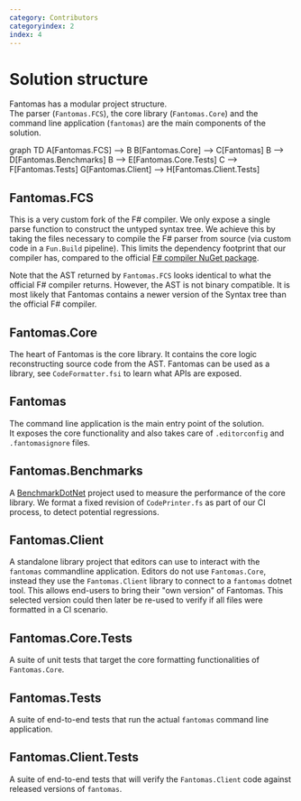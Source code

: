 ```yaml
---
category: Contributors
categoryindex: 2
index: 4
---
```

# Solution structure

Fantomas has a modular project structure.  
The parser (`Fantomas.FCS`), the core library (`Fantomas.Core`) and the command line application (`fantomas`) are the main components of the solution.

<div class="mermaid text-center">
graph TD
    A[Fantomas.FCS] --> B
    B[Fantomas.Core] --> C[Fantomas]
    B --> D[Fantomas.Benchmarks]
    B --> E[Fantomas.Core.Tests]
    C --> F[Fantomas.Tests]
    G[Fantomas.Client] --> H[Fantomas.Client.Tests]
 </div>

## Fantomas.FCS

This is a very custom fork of the F# compiler. We only expose a single parse function to construct the untyped syntax tree.
We achieve this by taking the files necessary to compile the F# parser from source (via custom code in a `Fun.Build` pipeline).
This limits the dependency footprint that our compiler has, compared to the official [F# compiler NuGet package](https://www.nuget.org/packages/FSharp.Compiler.Service).

Note that the AST returned by `Fantomas.FCS` looks identical to what the official F# compiler returns. 
However, the AST is not binary compatible. It is most likely that Fantomas contains a newer version of the Syntax tree than the official F# compiler.

## Fantomas.Core

The heart of Fantomas is the core library. It contains the core logic reconstructing source code from the AST.
Fantomas can be used as a library, see `CodeFormatter.fsi` to learn what APIs are exposed.

## Fantomas

The command line application is the main entry point of the solution.  
It exposes the core functionality and also takes care of `.editorconfig` and `.fantomasignore` files.

## Fantomas.Benchmarks

A [BenchmarkDotNet](https://benchmarkdotnet.org/articles/overview.html) project used to measure the performance of the core library.
We format a fixed revision of `CodePrinter.fs` as part of our CI process, to detect potential regressions.

## Fantomas.Client

A standalone library project that editors can use to interact with the `fantomas` commandline application.
Editors do not use `Fantomas.Core`, instead they use the `Fantomas.Client` library to connect to a `fantomas` dotnet tool.
This allows end-users to bring their "own version" of Fantomas.
This selected version could then later be re-used to verify if all files were formatted in a CI scenario.

## Fantomas.Core.Tests

A suite of unit tests that target the core formatting functionalities of `Fantomas.Core`.

## Fantomas.Tests

A suite of end-to-end tests that run the actual `fantomas` command line application.

## Fantomas.Client.Tests

A suite of end-to-end tests that will verify the `Fantomas.Client` code against released versions of `fantomas`.

<fantomas-nav previous="{{fsdocs-previous-page-link}}" next="{{fsdocs-next-page-link}}"></fantomas-nav>

